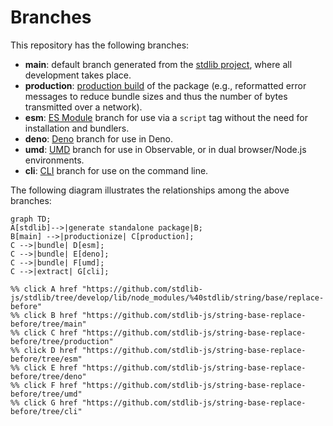 <!--

@license Apache-2.0

Copyright (c) 2023 The Stdlib Authors.

Licensed under the Apache License, Version 2.0 (the "License");
you may not use this file except in compliance with the License.
You may obtain a copy of the License at

    http://www.apache.org/licenses/LICENSE-2.0

Unless required by applicable law or agreed to in writing, software
distributed under the License is distributed on an "AS IS" BASIS,
WITHOUT WARRANTIES OR CONDITIONS OF ANY KIND, either express or implied.
See the License for the specific language governing permissions and
limitations under the License.

-->

# Branches

This repository has the following branches:

-   **main**: default branch generated from the [stdlib project][stdlib-url], where all development takes place.
-   **production**: [production build][production-url] of the package (e.g., reformatted error messages to reduce bundle sizes and thus the number of bytes transmitted over a network).
-   **esm**: [ES Module][esm-url] branch for use via a `script` tag without the need for installation and bundlers.
-   **deno**: [Deno][deno-url] branch for use in Deno.
-   **umd**: [UMD][umd-url] branch for use in Observable, or in dual browser/Node.js environments.
-   **cli**: [CLI][cli-url] branch for use on the command line.

The following diagram illustrates the relationships among the above branches:

```mermaid
graph TD;
A[stdlib]-->|generate standalone package|B;
B[main] -->|productionize| C[production];
C -->|bundle| D[esm];
C -->|bundle| E[deno];
C -->|bundle| F[umd];
C -->|extract| G[cli];

%% click A href "https://github.com/stdlib-js/stdlib/tree/develop/lib/node_modules/%40stdlib/string/base/replace-before"
%% click B href "https://github.com/stdlib-js/string-base-replace-before/tree/main"
%% click C href "https://github.com/stdlib-js/string-base-replace-before/tree/production"
%% click D href "https://github.com/stdlib-js/string-base-replace-before/tree/esm"
%% click E href "https://github.com/stdlib-js/string-base-replace-before/tree/deno"
%% click F href "https://github.com/stdlib-js/string-base-replace-before/tree/umd"
%% click G href "https://github.com/stdlib-js/string-base-replace-before/tree/cli"
```

[stdlib-url]: https://github.com/stdlib-js/stdlib/tree/develop/lib/node_modules/%40stdlib/string/base/replace-before
[production-url]: https://github.com/stdlib-js/string-base-replace-before/tree/production
[deno-url]: https://github.com/stdlib-js/string-base-replace-before/tree/deno
[umd-url]: https://github.com/stdlib-js/string-base-replace-before/tree/umd
[esm-url]: https://github.com/stdlib-js/string-base-replace-before/tree/esm
[cli-url]: https://github.com/stdlib-js/string-base-replace-before/tree/cli